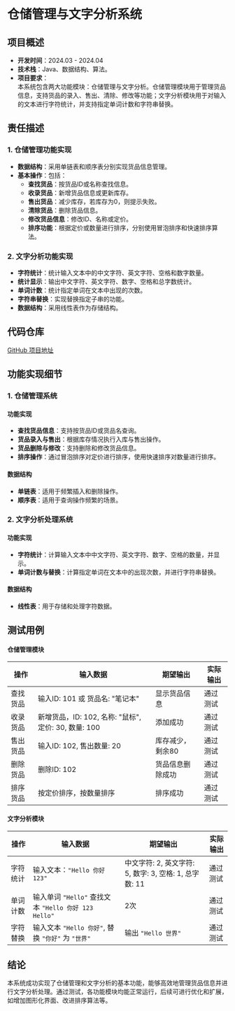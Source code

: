 # 仓储管理与文字分析系统

## 项目概述

- **开发时间**：2024.03 - 2024.04
- **技术栈**：Java、数据结构、算法。
- **项目要求**：  
  本系统包含两大功能模块：仓储管理与文字分析。仓储管理模块用于管理货品信息，支持货品的录入、售出、清除、修改等功能；文字分析模块用于对输入的文本进行字符统计，并支持指定单词计数和字符串替换。

## 责任描述

### 1. 仓储管理功能实现

- **数据结构**：采用单链表和顺序表分别实现货品信息管理。
- **基本操作**：包括：
  - **查找货品**：按货品ID或名称查找信息。
  - **收录货品**：新增货品信息或更新库存。
  - **售出货品**：减少库存，若库存为0，则提示失败。
  - **清除货品**：删除货品信息。
  - **修改货品信息**：修改ID、名称或定价。
  - **排序功能**：根据定价或数量进行排序，分别使用冒泡排序和快速排序算法。

### 2. 文字分析功能实现

- **字符统计**：统计输入文本中的中文字符、英文字符、空格和数字数量。
- **统计显示**：输出中文字符、英文字符、数字、空格和总字数统计。
- **单词计数**：统计指定单词在文本中出现的次数。
- **字符串替换**：实现替换指定子串的功能。
- **数据结构**：采用线性表作为存储结构。

## 代码仓库

[GitHub 项目地址](https://github.com/YourUsername/warehouse-text-analysis)

## 功能实现细节

### 1. 仓储管理系统

#### 功能实现
- **查找货品信息**：支持按货品ID或货品名查询。
- **货品录入与售出**：根据库存情况执行入库与售出操作。
- **货品删除与修改**：支持删除和修改货品信息。
- **排序操作**：通过冒泡排序对定价进行排序，使用快速排序对数量进行排序。

#### 数据结构
- **单链表**：适用于频繁插入和删除操作。
- **顺序表**：适用于查询操作频繁的场景。

### 2. 文字分析处理系统

#### 功能实现
- **字符统计**：计算输入文本中中文字符、英文字符、数字、空格的数量，并显示。
- **单词计数与替换**：计算指定单词在文本中的出现次数，并进行字符串替换。

#### 数据结构
- **线性表**：用于存储和处理字符数据。

## 测试用例

#### 仓储管理模块

| 操作 | 输入数据 | 期望输出 | 实际输出 |
|------|----------|----------|----------|
| 查找货品 | 输入ID: 101 或 货品名: "笔记本" | 显示货品信息 | 通过测试 |
| 收录货品 | 新增货品，ID: 102, 名称: "鼠标", 定价: 30, 数量: 100 | 添加成功 | 通过测试 |
| 售出货品 | 输入ID: 102, 售出数量: 20 | 库存减少，剩余80 | 通过测试 |
| 删除货品 | 删除ID: 102 | 货品信息删除成功 | 通过测试 |
| 排序货品 | 按定价排序，按数量排序 | 排序成功 | 通过测试 |

#### 文字分析模块

| 操作 | 输入数据 | 期望输出 | 实际输出 |
|------|----------|----------|----------|
| 字符统计 | 输入文本：`"Hello 你好 123"` | 中文字符: 2, 英文字符: 5, 数字: 3, 空格: 1, 总字数: 11 | 通过测试 |
| 单词计数 | 输入单词 `"Hello"` 查找文本 `"Hello 你好 123 Hello"` | 2次 | 通过测试 |
| 字符替换 | 输入文本 `"Hello 你好"`, 替换 `"你好"` 为 `"世界"` | 输出 `"Hello 世界"` | 通过测试 |

## 结论

本系统成功实现了仓储管理和文字分析的基本功能，能够高效地管理货品信息并进行文字分析处理。通过测试，各功能模块均能正常运行，后续可进行优化和扩展，如增加图形化界面、改进排序算法等。
